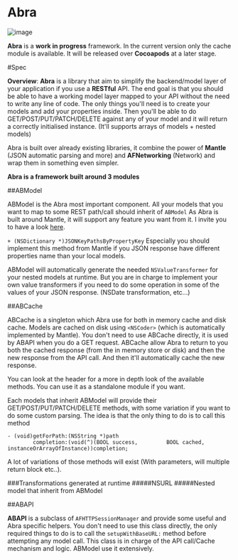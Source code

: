 Abra
====

![image](http://guidesmedia.ign.com/guides/9846/images/abra.gif)

**Abra** is a **work in progress** framework. In the current version only the cache module is available. It will be released over **Cocoapods** at a later stage.

#Spec

**Overview**: **Abra** is a library that aim to simplify the backend/model layer of your application if you use a **RESTful** API. 
The end goal is that you should be able to have a working model layer mapped to your API without the need to write any line of code. The only things you'll need is to create your models and add your properties inside. Then you'll be able to do GET/POST/PUT/PATCH/DELETE against any of your model and it will return a correctly initialised instance. (It'll supports arrays of models + nested models) 

Abra is built over already existing libraries, it combine the power of **Mantle** (JSON automatic parsing and more) and **AFNetworking** (Network) and wrap them in something even simpler.

**Abra is a framework built around 3 modules**

##ABModel

ABModel is the Abra most important component. 
All your models that you want to map to some REST path/call should inherit of `ABModel`
As Abra is built around Mantle, it will support any feature you want from it. I invite you to have a look [here](https://github.com/github/Mantle).

`+ (NSDictionary *)JSONKeyPathsByPropertyKey`
Especially you should implement this method from Mantle if you JSON response have different properties name than your local models. 

ABModel will automatically generate the needed `NSValueTransformer` for your nested models at runtime. But you are in charge to implement your own value transformers if you need to do some operation in some of the values of your JSON response. (NSDate transformation, etc...)

##ABCache

ABCache is a singleton which Abra use for both in memory cache and disk cache. 
Models are cached on disk using `<NSCoder>` (which is automatically implemented by Mantle).
You don't need to use ABCache directly, it is used by ABAPI when you do a GET request.
ABCache allow Abra to return to you both the cached response (from the in memory store or disk) and then the new response from the API call. And then it'll automatically cache the new response.

You can look at the header for a more in depth look of the available methods. You can use it as a standalone module if you want. 

Each models that inherit ABModel will provide their GET/POST/PUT/PATCH/DELETE methods, with some variation if you want to do some custom parsing. 
The idea is that the only thing to do is to call this method

```objc
- (void)getForPath:(NSString *)path
        completion:(void(^)(BOOL success,         BOOL cached, instanceOrArrayOfInstance))completion;
```
A lot of variations of those methods will exist (With parameters, will multiple return block etc..).


###Transformations generated at runtime
#####NSURL
#####Nested model that inherit from ABModel

##ABAPI

**ABAPI** is a subclass of `AFHTTPSessionManager` and provide some useful and Abra specific helpers.
You don't need to use this class directly, the only required things to do is to call the `setupWithBaseURL:` method before attempting any model call.
This class is in charge of the API call/Cache mechanism and logic. ABModel use it extensively.